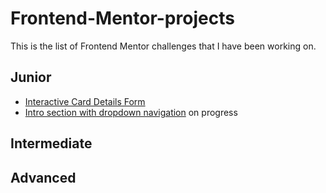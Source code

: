 # Frontend-Mentor-projects
This is the list of Frontend Mentor challenges that I have been working on.

## Junior

- [Interactive Card Details Form](https://github.com/AIcoding-girl/Interactive-Card-Form)
- [Intro section with dropdown navigation](https://github.com/AIcoding-girl/Intro-section-with-dropdown) on progress

## Intermediate

## Advanced
